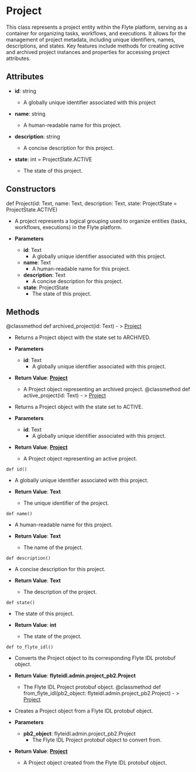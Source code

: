 # Project

This class represents a project entity within the Flyte platform, serving as a container for organizing tasks, workflows, and executions. It allows for the management of project metadata, including unique identifiers, names, descriptions, and states. Key features include methods for creating active and archived project instances and properties for accessing project attributes.

## Attributes

- **id**: string
  - A globally unique identifier associated with this project

- **name**: string
  - A human-readable name for this project.

- **description**: string
  - A concise description for this project.

- **state**: int = ProjectState.ACTIVE
  - The state of this project.

## Constructors
def Project(id: Text, name: Text, description: Text, state: ProjectState = ProjectState.ACTIVE)
-  A project represents a logical grouping used to organize entities (tasks, workflows, executions) in the Flyte platform.
- **Parameters**

  - **id**: Text
    - A globally unique identifier associated with this project.
  - **name**: Text
    - A human-readable name for this project.
  - **description**: Text
    - A concise description for this project.
  - **state**: ProjectState
    - The state of this project.



## Methods
@classmethod
def archived_project(id: Text) - > [Project](flytekit_models_project_project)
-  Returns a Project object with the state set to ARCHIVED.
- **Parameters**

  - **id**: Text
    - A globally unique identifier associated with this project.

- **Return Value**:
**[Project](flytekit_models_project_project)**
  - A Project object representing an archived project.
@classmethod
def active_project(id: Text) - > [Project](flytekit_models_project_project)
-  Returns a Project object with the state set to ACTIVE.
- **Parameters**

  - **id**: Text
    - A globally unique identifier associated with this project.

- **Return Value**:
**[Project](flytekit_models_project_project)**
  - A Project object representing an active project.
```@classmethod
def id()
```
-  A globally unique identifier associated with this project.

- **Return Value**:
**Text**
  - The unique identifier of the project.
```@classmethod
def name()
```
-  A human-readable name for this project.

- **Return Value**:
**Text**
  - The name of the project.
```@classmethod
def description()
```
-  A concise description for this project.

- **Return Value**:
**Text**
  - The description of the project.
```@classmethod
def state()
```
-  The state of this project.

- **Return Value**:
**int**
  - The state of the project.
```@classmethod
def to_flyte_idl()
```
-  Converts the Project object to its corresponding Flyte IDL protobuf object.

- **Return Value**:
**flyteidl.admin.project_pb2.Project**
  - The Flyte IDL Project protobuf object.
@classmethod
def from_flyte_idl(pb2_object: flyteidl.admin.project_pb2.Project) - > [Project](flytekit_models_project_project)
-  Creates a Project object from a Flyte IDL protobuf object.
- **Parameters**

  - **pb2_object**: flyteidl.admin.project_pb2.Project
    - The Flyte IDL Project protobuf object to convert from.

- **Return Value**:
**[Project](flytekit_models_project_project)**
  - A Project object created from the Flyte IDL protobuf object.
